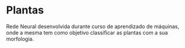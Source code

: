 # Plantas
Rede Neural desenvolvida durante curso de aprendizado de máquinas, onde a mesma tem como objetivo classificar as plantas com a sua morfologia.
